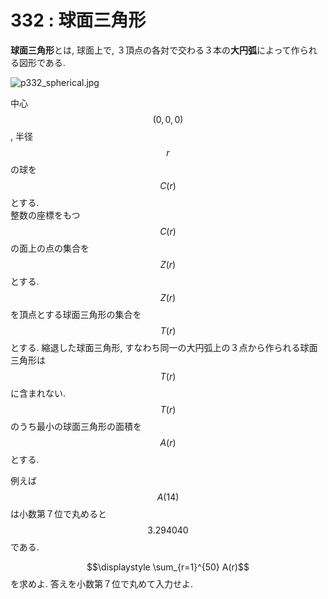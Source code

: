 # 332 : 球面三角形

 **球面三角形**とは, 球面上で, ３頂点の各対で交わる３本の**大円弧**によって作られる図形である.

![p332\_spherical.jpg](https://projecteuler.net/project/images/p332_spherical.jpg)

中心$$(0,0,0)$$, 半径$$r$$の球を$$C(r)$$とする.  
整数の座標をもつ$$C(r)$$の面上の点の集合を$$Z(r)$$とする.  
$$Z(r)$$を頂点とする球面三角形の集合を$$T(r)$$とする. 縮退した球面三角形, すなわち同一の大円弧上の３点から作られる球面三角形は$$T(r)$$に含まれない.  
$$T(r)$$のうち最小の球面三角形の面積を$$A(r)$$とする.

例えば$$A(14)$$は小数第７位で丸めると$$3.294040$$である.

$$\displaystyle \sum_{r=1}^{50} A(r)$$を求めよ. 答えを小数第７位で丸めて入力せよ.


